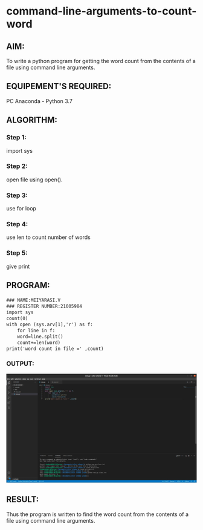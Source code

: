 # command-line-arguments-to-count-word
## AIM:
To write a python program for getting the word count from the contents of a file using command line arguments.
## EQUIPEMENT'S REQUIRED: 
PC
Anaconda - Python 3.7
## ALGORITHM: 
### Step 1:
import sys

### Step 2:
open file using open().  
 
### Step 3: 
use for loop

### Step 4: 
use len to count number of words 

### Step 5: 
give print
## PROGRAM:
```
### NAME:MEIYARASI.V
### REGISTER NUMBER:21005984
import sys
count(0)
with open (sys.arv[1],'r') as f:
    for line in f:
    word=line.split()
    count+=len(word)
print('word count in file =' ,count)
```

### OUTPUT:
![Output](.//C1.jpg)



## RESULT:
Thus the program is written to find the word count from the contents of a file using command line arguments.
